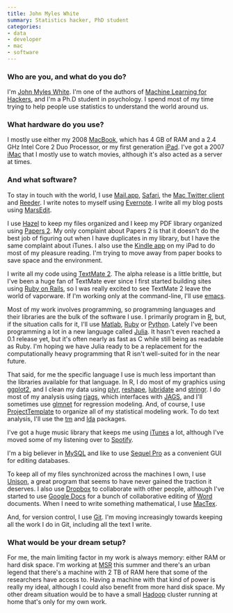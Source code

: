 ```yaml
---
title: John Myles White
summary: Statistics hacker, PhD student
categories:
- data
- developer
- mac
- software
---
```


### Who are you, and what do you do?

I'm [John Myles White](http://johnmyleswhite.com "John's website."). I'm one of the authors of [Machine Learning for Hackers](http://shop.oreilly.com/product/0636920018483.do "The book that John co-wrote."), and I'm a Ph.D student in psychology. I spend most of my time trying to help people use statistics to understand the world around us.

### What hardware do you use?

I mostly use either my 2008 [MacBook][], which has 4 GB of RAM and a 2.4 GHz Intel Core 2 Duo Processor, or my first generation [iPad][]. I've got a 2007 [iMac][] that I mostly use to watch movies, although it's also acted as a server at times.

### And what software?

To stay in touch with the world, I use [Mail.app][mail], [Safari][], the [Mac Twitter client][twitter-mac] and [Reeder][]. I write notes to myself using [Evernote][]. I write all my blog posts using [MarsEdit][].

I use [Hazel][] to keep my files organized and I keep my PDF library organized using [Papers 2][papers]. My only complaint about Papers 2 is that it doesn't do the best job of figuring out when I have duplicates in my library, but I have the same complaint about iTunes. I also use the [Kindle app][kindle-ios] on my iPad to do most of my pleasure reading. I'm trying to move away from paper books to save space and the environment.

I write all my code using [TextMate 2][textmate]. The alpha release is a little brittle, but I've been a huge fan of TextMate ever since I first started building sites using [Ruby on Rails][rails], so I was really excited to see TextMate 2 leave the world of vaporware. If I'm working only at the command-line, I'll use [emacs][].

Most of my work involves programming, so programming languages and their libraries are the bulk of the software I use. I primarily program in [R][], but, if the situation calls for it, I'll use [Matlab][], [Ruby][] or [Python][]. Lately I've been programming a lot in a new language called [Julia][]. It hasn't even reached a 0.1 release yet, but it's often nearly as fast as C while still being as readable as Ruby. I'm hoping we have Julia ready to be a replacement for the computationally heavy programming that R isn't well-suited for in the near future.

That said, for me the specific language I use is much less important than the libraries available for that language. In R, I do most of my graphics using [ggplot2][], and I clean my data using [plyr][], [reshape][], [lubridate][] and [stringr][]. I do most of my analysis using [rjags](http://www.johnmyleswhite.com/notebook/2010/08/20/using-jags-in-r-with-the-rjags-package/ "John's post on rjags."), which interfaces with [JAGS][], and I'll sometimes use [glmnet][] for regression modeling. And, of course, I use [ProjectTemplate][] to organize all of my statistical modeling work. To do text analysis, I'll use the [tm][] and [lda][] packages.

I've got a huge music library that keeps me using [iTunes][] a lot, although I've moved some of my listening over to [Spotify][].

I'm a big believer in [MySQL][] and like to use [Sequel Pro][sequel-pro] as a convenient GUI for editing databases.

To keep all of my files synchronized across the machines I own, I use [Unison][], a great program that seems to have never gained the traction it deserves. I also use [Dropbox][] to collaborate with other people, although I've started to use [Google Docs][google-docs] for a bunch of collaborative editing of [Word][] documents. When I need to write something mathematical, I use [MacTex][].

And, for version control, I use [Git][]. I'm moving increasingly towards keeping all the work I do in Git, including all the text I write.

### What would be your dream setup?

For me, the main limiting factor in my work is always memory: either RAM or hard disk space. I'm working at [MSR](http://research.microsoft.com/en-us "Microsoft's Research center.") this summer and there's an urban legend that there's a machine with 2 TB of RAM here that some of the researchers have access to. Having a machine with that kind of power is really my ideal, although I could also benefit from more hard disk space. My other dream situation would be to have a small [Hadoop][] cluster running at home that's only for my own work.

[imac]: https://www.apple.com/imac/ "An all-in-one computer."
[ipad]: https://www.apple.com/ipad/ "A tablet device."
[macbook]: https://en.wikipedia.org/wiki/MacBook "A laptop."
[dropbox]: https://www.dropbox.com/ "Online syncing and storage."
[emacs]: http://www.gnu.org/software/emacs/ "A free open-source text editor."
[evernote]: https://evernote.com/ "Online software for capturing notes."
[ggplot2]: http://ggplot2.org/ "A plotting system for the R language."
[git]: https://git-scm.com/ "A version control system."
[glmnet]: http://cran.r-project.org/web/packages/glmnet/ "Linear modelling procedures for R."
[google-docs]: https://en.wikipedia.org/wiki/Google_Docs "A web-based office suite."
[hadoop]: http://hadoop.apache.org/ "Open-source distributed data computing software."
[hazel]: https://www.noodlesoft.com/ "A file organiser/housekeeper for the Mac."
[itunes]: https://www.apple.com/itunes/ "A jukebox application and online store."
[jags]: http://mcmc-jags.sourceforge.net/ "A tool for analysing Bayesian hierarchical models."
[julia]: https://julialang.org/ "A dynamic programming language."
[kindle-ios]: https://itunes.apple.com/gb/app/kindle/id302584613 "An iPhone app for accessing Kindle content from Amazon."
[lda]: http://cran.r-project.org/web/packages/lda/ "An R implementation of the latent Dirichlet allocation."
[lubridate]: https://github.com/hadley/lubridate "An R package for working with dates and time."
[mactex]: http://www.tug.org/mactex/ "A version of TeX for the Mac."
[mail]: https://en.wikipedia.org/wiki/Mail_(application) "The default Mac OS X mail client."
[marsedit]: https://red-sweater.com/marsedit/ "A weblog editor for the Mac."
[matlab]: https://en.wikipedia.org/wiki/MATLAB "A language and environment for data computation."
[mysql]: https://www.mysql.com/ "A relational database server."
[papers]: http://papersapp.com "iTunes-like software for organising articles."
[plyr]: http://plyr.had.co.nz/ "A split-apply-combine tool."
[projecttemplate]: http://projecttemplate.net/ "A system to make working with R easier."
[python]: https://www.python.org/ "An interpreted scripting language."
[r]: http://www.r-project.org/ "Software for statistical computing and graphics."
[rails]: http://rubyonrails.org/ "A Ruby-based web framework."
[reeder]: http://madeatgloria.com/brewery/silvio/reeder "A feed client for the Mac."
[reshape]: http://had.co.nz/reshape/ "An R package for munging and aggregating data."
[ruby]: https://www.ruby-lang.org/en/ "An interpreted scripting language."
[safari]: https://www.apple.com/safari/ "A fast web browser."
[sequel-pro]: http://www.sequelpro.com/ "A MySQL GUI for the Mac."
[spotify]: https://www.spotify.com/us/ "A music streaming service."
[stringr]: https://github.com/tidyverse/stringr "An R wrapper for string functions."
[textmate]: http://macromates.com/ "A text editor for the Mac."
[tm]: http://cran.r-project.org/web/packages/tm/ "A text mining framework for R."
[twitter-mac]: https://itunes.apple.com/us/app/twitter/id409789998 "A Mac client for Twitter."
[unison]: http://www.cis.upenn.edu/~bcpierce/unison/ "A file syncing tool."
[word]: https://products.office.com/en-us/word "A document editor."
